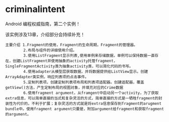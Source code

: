 # criminalintent

 Android 编程权威指南，第二个实例！
 
  该实例涉及13章，介绍部分会持续补充！
  
    主要介绍 1.Fragment的使用，Fragment的生命周期，Fragment的管理器。
            2.布局与组件的详细使用介绍。
            3.使用ListFragment显示列表,使用单例来存储数据，单例可以保持数据一直存在，创建ListFragment并使用抽象的activity托管fragment，SingleFragmentActivity类为抽象activity类，可以简化代码的书写。
            4.使用adapter从模型层获取数据，并将数据提供给ListView显示。创建ArrayAdapter类实例，响应列表项的点击事件。
            5.定制列表项，创建定制列表项布局和列表项适配器。创建适配器，覆盖getView()方法，产生定制布局的视图对象，并填充对应的Crime数据
            6.使用fragment argument，从framgent中启动另一个activity，为了获取extra信息，可以简单直接的当式和复杂灵活的方式，简单直接的方式是一牺牲fragment的封装性为代价的，不利于扩展；复杂灵活的方式就是将extra信息保存到fragment的arugment bundle中。使用fragment argument只要是，附加argument给fragment和获取fragment的argument。
